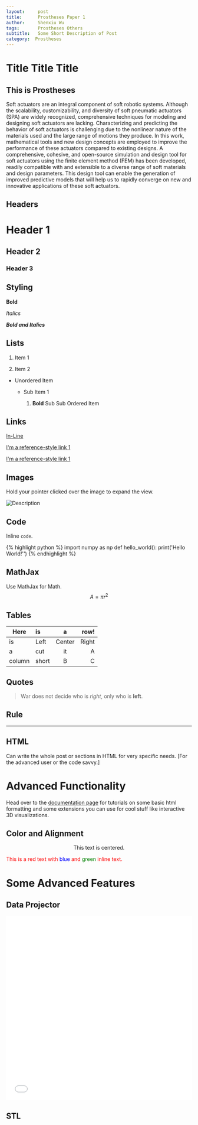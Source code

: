 ```yaml
---
layout:     post
title:      Prostheses Paper 1
author:     Shenxiu Wu
tags: 		Prostheses Others
subtitle:  	Some Short Description of Post
category:  Prostheses
---
```

<!-- Start Writing Below in Markdown -->

# Title Title Title

## This is Prostheses

Soft actuators are an integral component of soft robotic systems. Although the scalability, customizability, and diversity of soft pneumatic actuators (SPA) are widely recognized, comprehensive techniques for modeling and designing soft actuators are lacking. Characterizing and predicting the behavior of soft actuators is challenging due to the nonlinear nature of the materials used and the large range of motions they produce. In this work, mathematical tools and new design concepts are employed to improve the performance of these actuators compared to existing designs. A comprehensive, cohesive, and open-source simulation and design tool for soft actuators using the finite element method (FEM) has been developed, readily compatible with and extensible to a diverse range of soft materials and design parameters. This design tool can enable the generation of improved predictive models that will help us to rapidly converge on new and innovative applications of these soft actuators. 

## Headers

# Header 1

## Header 2

### Header 3

## Styling

**Bold**

*Italics*

***Bold and Italics***

## Lists

1. Item 1

2. Item 2

* Unordered Item

  * Sub Item 1

    1. **Bold** Sub Sub Ordered Item

## Links

[In-Line](https://www.google.com)

[I'm a reference-style link 1][1]

[I'm a reference-style link 1][2]

[1]:https://www.mozilla.org
[2]:http://www.reddit.com

## Images

Hold your pointer clicked over the image to expand the view.

![Description](http://projectpages.github.io/project-pages/img/Logo_Fairy_Tail_right.png)

## Code

Inline `code`.

{% highlight python %}
import numpy as np
def hello_world():
    print('Hello World!'')
{% endhighlight %}

## MathJax

Use MathJax for Math.
$$ A = \pi r^2 $$

## Tables

Here | is | a | row!
|---------|:----------|:----------:|---------:|
is   |Left|  Center  |Right|
a    | cut | it | A
column  | short | B | C

## Quotes

> War does not decide who is *right*, only who is **left**.

## Rule

---

## HTML

Can write the whole post or sections in HTML for very specific needs. [For the advanced user or the code savvy.]

# Advanced Functionality

Head over to the [documentation page](http://projectpages.github.io/ppguide/) for tutorials on some basic html formatting and some extensions you can use for cool stuff like interactive 3D visualizations.

## Color and Alignment

<p align="center">This text is centered.</p>

<p style="color:red">This is a red text with <span style="color:blue">blue</span> and <span style="color:green">green</span> inline text.</p>

# Some Advanced Features

## Data Projector

<embed src="/project-pages/2016/05/02/New-Projector/" height="500px" width="100%">

## STL

<div align="center"><script src="https://embed.github.com/view/3d/projectpages/project-pages/gh-pages/stl/test.stl"></script></div>


